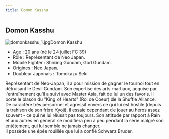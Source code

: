 ```yaml
---
title: Domon Kasshu
---
```


Domon Kasshu
------------

![domonkasshu_1.jpg](/images/stories/saga/ggundam/images/persos/domonkasshu_1.jpg)Domon Kasshu   
- Age : 20 ans (né le 24 juillet FC 39)   
- Rôle : Représentant de Neo Japan.   
- Mobile Fighter : Shining Gundam, God Gundam.   
- Origines : Neo Japan.   
- Doubleur Japonais : Tomokazu Seki   
  
Représentant de Neo-Japan, il a pour mission de gagner le tournoi tout en détruisant le Devil Gundam. Son expertise des arts martiaux, acquise par l'entraînement qu'il a suivi avec Master Asia, fait de lui un des favoris. Il porte le blason du "King of Hearts" (Roi de Coeur) de la Shuffle Alliance.   
De caractère très personnel et agressif envers ce qui lui est hostile (depuis la trahison de son frère Kyoji), il essaie cependant de jouer au héros assez souvent - ce qui ne lui réussit pas toujours. Son attitude par rapport à Rain et aux autres en général se modifiera peu à peu pendant la série malgré son entêtement, qui lui semble ne jamais changer.  
Il possède une épée rouillée que lui a confié Schwarz Bruder.